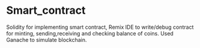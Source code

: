 # Smart_contract
Solidity for implementing smart contract, Remix IDE to write/debug contract for minting, sending,receiving and checking balance of coins. Used Ganache to simulate blockchain.
